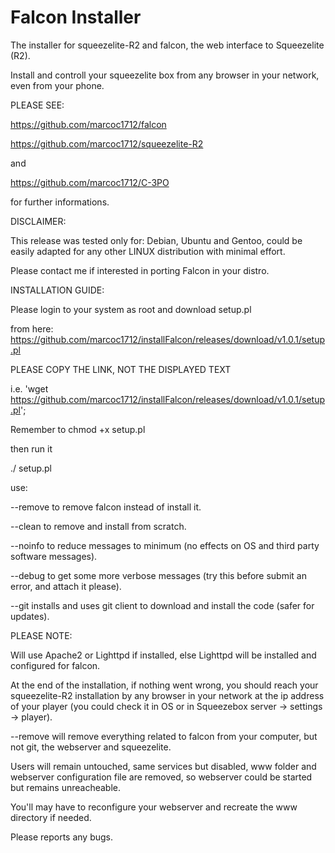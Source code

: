 # Falcon Installer

The installer for squeezelite-R2 and falcon, the web interface to Squeezelite (R2).

Install and controll your squeezelite box from any browser in your network, even from your phone.

PLEASE SEE:

https://github.com/marcoc1712/falcon

 
https://github.com/marcoc1712/squeezelite-R2

and 

https://github.com/marcoc1712/C-3PO

for further informations.

DISCLAIMER:

This release was tested only for: Debian, Ubuntu and Gentoo, could be easily 
adapted for any other LINUX distribution with minimal effort.

Please contact me if interested in porting Falcon in your distro.

INSTALLATION GUIDE:

Please login to your system as root and download setup.pl

from here: https://github.com/marcoc1712/installFalcon/releases/download/v1.0.1/setup.pl

PLEASE COPY THE LINK, NOT THE DISPLAYED TEXT

i.e. 'wget https://github.com/marcoc1712/installFalcon/releases/download/v1.0.1/setup.pl';

Remember to chmod +x setup.pl

then run it 

./ setup.pl

use:

--remove to remove falcon instead of install it.

--clean  to remove and install from scratch.

--noinfo to reduce messages to minimum (no effects on OS and third party software messages).

--debug  to get some more verbose messages (try this before submit an error, and attach it please).

--git  installs and uses git client to download and install the code (safer for updates).

PLEASE NOTE: 

Will use Apache2 or Lighttpd if installed, else Lighttpd  will be installed and configured  for falcon.

At the end of the installation, if nothing went wrong, you should reach your squeezelite-R2 installation by any browser in your network at the ip address of your player (you could check it in OS or in Squeezebox server -> settings -> player).

--remove will remove everything related to falcon from your computer, but not git, the webserver and squeezelite. 

Users will remain untouched, same services but disabled, www folder and webserver configuration file are removed, so webserver could be started but remains unreacheable.

You'll may have to reconfigure your webserver and recreate the www directory if needed.

Please reports any bugs.

